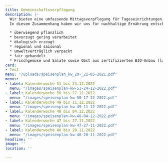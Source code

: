 ```yaml
---
title: Gemeinschaftsverpflegung
description: |-
  Wir bieten eine umfassende Mittagsverpflegung für Tageseinrichtungen, Kindergärten, Schulen und Firmen, sowie Seniorenverpflegung an. Hohe Qualitätsstandards sind Voraussetzung für eine optimale Lebensmittelauswahl sowie Speisenplanung und -herstellung. Dabei richten wir uns streng nach den Richtlinien des DGE (Deutschlands Initiative für gesunde Ernährung und mehr Bewegung), um eine gesunde und ausgewogene Ernährung gewährleisten zu können.
  In diesem Zusammenhang haben wir uns für nachhaltige Ernährung entschieden, die u.a. folgende Aspekte beinhaltet:

  * überwiegend pflanzlich
  * bevorzugt gering verarbeitet
  * ökologisch erzeugt
  * regional und saisonal
  * umweltverträglich verpackt
  * fair gehandelt
  * Frischgemüse und Salate sowie Obst aus zertifiziertem BIO-Anbau (laut aktuellem Speisenplan)
card:
- Test
menu: "/uploads/speisenplan_kw_20-_21-05-2021.pdf"
menus:
- label: Kalenderwoche 51 bis 24.12.2022
  menu: "/images/speisenplan-kw-51-24-12-2022.pdf"
- label: Kalenderwoche 50 bis 17.12.2022
  menu: "/images/speisenplan-kw-50-17-12-2022.pdf"
- label: Kalenderwoche 49 bis 11.12.2022
  menu: "/images/speisenplan-kw-49-11-12-2022.pdf"
- label: Kalenderwoche 48 bis 04.12.2022
  menu: "/images/speisenplan-kw-48-04-12-2022.pdf"
- label: Kalenderwoche 47 bis 27.11.2022
  menu: "/images/speisenplan-kw-47-27-11-2022.pdf"
- label: Kalenderwoche 46 bis 20.11.2022
  menu: "/images/speisenplan-kw-46-20-11-2022.pdf"
headline: ''
image: ''
location: ''

---
```

